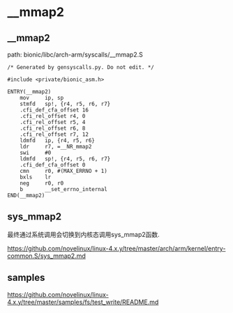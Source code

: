 __mmap2
========================================

__mmap2
----------------------------------------

path: bionic/libc/arch-arm/syscalls/__mmap2.S
```
/* Generated by gensyscalls.py. Do not edit. */

#include <private/bionic_asm.h>

ENTRY(__mmap2)
    mov     ip, sp
    stmfd   sp!, {r4, r5, r6, r7}
    .cfi_def_cfa_offset 16
    .cfi_rel_offset r4, 0
    .cfi_rel_offset r5, 4
    .cfi_rel_offset r6, 8
    .cfi_rel_offset r7, 12
    ldmfd   ip, {r4, r5, r6}
    ldr     r7, =__NR_mmap2
    swi     #0
    ldmfd   sp!, {r4, r5, r6, r7}
    .cfi_def_cfa_offset 0
    cmn     r0, #(MAX_ERRNO + 1)
    bxls    lr
    neg     r0, r0
    b       __set_errno_internal
END(__mmap2)
```

sys_mmap2
----------------------------------------

最终通过系统调用会切换到内核态调用sys_mmap2函数.

https://github.com/novelinux/linux-4.x.y/tree/master/arch/arm/kernel/entry-common.S/sys_mmap2.md

samples
----------------------------------------

https://github.com/novelinux/linux-4.x.y/tree/master/samples/fs/test_write/README.md
